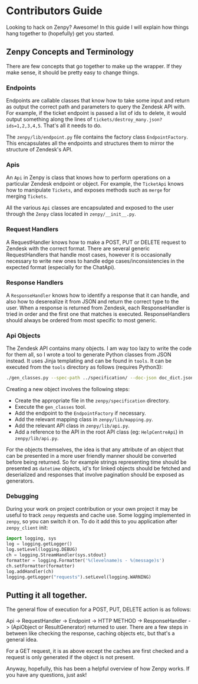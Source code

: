 # Contributors Guide

Looking to hack on Zenpy? Awesome! In this guide I will explain how things hang together to (hopefully) get you started.

## Zenpy Concepts and Terminology

There are few concepts that go together to make up the wrapper. If they make sense, it should be pretty easy to change things.

### Endpoints

Endpoints are callable classes that know how to take some input and return as output the correct path and parameters to query the Zendesk API with. For example, if the ticket endpoint is passed a list of ids to delete, it would output something along the lines of `tickets/destroy_many.json?ids=1,2,3,4,5`. That's all it needs to do.

The `zenpy/lib/endpoint.py` file contains the factory class `EndpointFactory`. This encapsulates all the endpoints and structures them to mirror the structure of Zendesk's API.

### Apis

An `Api` in Zenpy is class that knows how to perform operations on a particular Zendesk endpoint or object. For example, the `TicketApi` knows how to manipulate `Tickets`, and exposes methods such as `merge` for merging `Tickets`.

All the various `Api` classes are encapsulated and exposed to the user through the `Zenpy` class located in `zenpy/__init__.py`.

### Request Handlers

A RequestHandler knows how to make a POST, PUT or DELETE request to Zendesk with the correct format. There are several generic RequestHandlers that handle most cases, however it is occasionally necessary to write new ones to handle edge cases/inconsistencies in the expected format (especially for the ChatApi).

### Response Handlers

A `ResponseHandler` knows how to identify a response that it can handle, and also how to deserealize it from JSON and return the correct type to the user. When a response is returned from Zendesk, each ResponseHandler is tried in order and the first one that matches is executed. ResponseHandlers should always be ordered from most specific to most generic.

### Api Objects

The Zendesk API contains many objects. I am way too lazy to write the code for them all, so I wrote a tool to generate Python classes from JSON instead. It uses Jinja templating and can be found in `tools`. It can be executed from the `tools` directory as follows (requires Python3):

```bash
./gen_classes.py --spec-path ../specification/ --doc-json doc_dict.json -o ../zenpy/lib/
```

Creating a new object involves the following steps:
- Create the appropriate file in the `zenpy/specification` directory.
- Execute the `gen_classes` tool.
- Add the endpoint to the `EndpointFactory` if necessary.
- Add the relevant mapping class in `zenpy/lib/mapping.py`.
- Add the relevant API class in `zenpy/lib/api.py`.
- Add a reference to the API in the root API class (eg: `HelpCentreApi`) in `zenpy/lib/api.py`.

For the objects themselves, the idea is that any attribute of an object that can be presented in a more user friendly manner should be converted before being returned. So for example strings representing time should be presented as `datetime` objects, id's for linked objects should be fetched and deserialized and responses that involve pagination should be exposed as generators.

### Debugging

During your work on project contribution or your own project it may be useful to track `zenpy` requests and cache use. Some logging implemented in `zenpy`, so you can switch it on. To do it add this to you application after `zenpy_client` init:

```python
import logging, sys
log = logging.getLogger()
log.setLevel(logging.DEBUG)
ch = logging.StreamHandler(sys.stdout)
formatter = logging.Formatter('%(levelname)s - %(message)s')
ch.setFormatter(formatter)
log.addHandler(ch)
logging.getLogger("requests").setLevel(logging.WARNING)
```

## Putting it all together.

The general flow of execution for a POST, PUT, DELETE action is as follows:

Api -> RequestHandler -> Endpoint -> HTTP METHOD -> ResponseHandler -> (ApiObject or ResultGenerator) returned to user. There are a few steps in between like checking the response, caching objects etc, but that's a general idea.

For a GET request, it is as above except the caches are first checked and a request is only generated if the object is not present.

Anyway, hopefully, this has been a helpful overview of how Zenpy works. If you have any questions, just ask!
